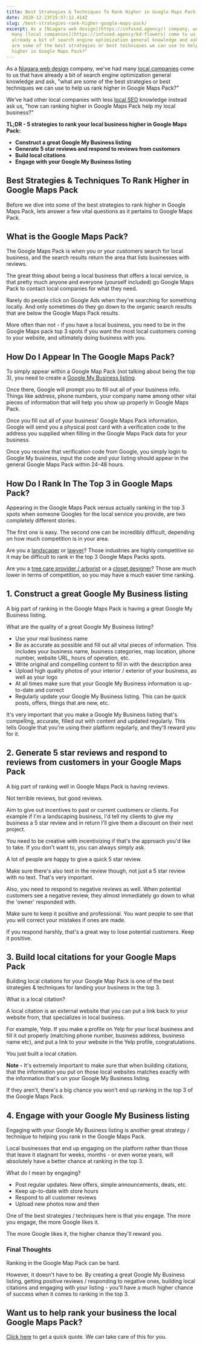 ```yaml
---
title: Best Strategies & Techniques To Rank Higher in Google Maps Pack
date: 2020-12-23T15:57:12.414Z
slug: /best-strategies-rank-higher-google-maps-pack/
excerpt: As a [Niagara web design](https://infused.agency/) company, we've had
  many [local companies](https://infused.agency/kd-flowers) come to us that have
  already a bit of search engine optimization general knowledge and ask, "what
  are some of the best strategies or best techniques we can use to help us rank
  higher in Google Maps Pack?"
---
```

As a [Niagara web design](https://infused.agency/) company, we've had many [local companies](https://infused.agency/kd-flowers) come to us that have already a bit of search engine optimization general knowledge and ask, "what are some of the best strategies or best techniques we can use to help us rank higher in Google Maps Pack?"

We've had other local companies with less [local SEO](https://infused.agency/seo) knowledge instead ask us, "how can ranking higher in Google Maps Pack help my local business?"

**TL;DR - 5 strategies to rank your local business higher in Google Maps Pack:**

* **Construct a great Google My Business listing**
* **Generate 5 star reviews and respond to reviews from customers**
* **Build local citations**
* **Engage with your Google My Business listing**

## Best Strategies & Techniques To Rank Higher in Google Maps Pack

Before we dive into some of the best strategies to rank higher in Google Maps Pack, lets answer a few vital questions as it pertains to Google Maps Pack.

## What is the Google Maps Pack?

The Google Maps Pack is when you or your customers search for local business, and the search results return the area that lists businesses with reviews.

The great thing about being a local business that offers a local service, is that pretty much anyone and everyone (yourself included) go Google Maps Pack to contact local companies for what they need.

Rarely do people click on Google Ads when they're searching for something locally. And only sometimes do they go down to the organic search results that are below the Google Maps Pack results.

More often than not - if you have a local business, you need to be in the Google Maps pack top 3 spots if you want the most local customers coming to your website, and ultimately doing business with you.

## How Do I Appear In The Google Maps Pack?

To simply appear within a Google Map Pack (not talking about being the top 3), you need to create a [Google My Business listing](https://www.google.com/business/).

Once there, Google will prompt you to fill out all of your business info. Things like address, phone numbers, your company name among other vital pieces of information that will help you show up properly in Google Maps Pack.

Once you fill out all of your business' Google Maps Pack information, Google will send you a physical post card with a verification code to the address you supplied when filling in the Google Maps Pack data for your business.

Once you receive that verification code from Google, you simply login to Google My business, input the code and your listing should appear in the general Google Maps Pack within 24-48 hours.

## How Do I Rank In The Top 3 in Google Maps Pack?

Appearing in the Google Maps Pack versus actually ranking in the top 3 spots when someone Googles for the local service you provide, are two completely different stories.

The first one is easy. The second one can be incredibly difficult, depending on how much competition is in your area.

Are you a [landscaper](https://infused.agency/seo-keywords-for-landscapers/) or [lawyer](https://infused.agency/seo-keywords-for-lawyers/)? Those industries are highly competitive so it may be difficult to rank in the top 3 Google Maps Packs spots.

Are you a [tree care provider / arborist](https://infused.agency/seo-keywords-for-tree-service-arborists/) or a [closet designer](https://infused.agency/seo-keywords-for-closet-designers)? Those are much lower in terms of competition, so you may have a much easier time ranking.

## 1. Construct a great Google My Business listing

A big part of ranking in the Google Maps Pack is having a great Google My Business listing.

What are the quality of a great Google My Business listing?

* Use your real business name
* Be as accurate as possible and fill out all vital pieces of information. This includes your business name, business categories, map location, phone number, website URL, hours of operation, etc.
* Write original and compelling content to fill in with the description area
* Upload high quality photos of your interior / exterior of your business, as well as your logo
* At all times make sure that your Google My Business information is up-to-date and correct
* Regularly update your Google My Business listing. This can be quick posts, offers, things that are new, etc.

It's very important that you make a Google My Business listing that's compelling, accurate, filled out with content and updated regularly. This tells Google that you're using their platform regularly, and they'll reward you for it.

## 2. Generate 5 star reviews and respond to reviews from customers in your Google Maps Pack

A big part of ranking well in Google Maps Pack is having reviews.

Not terrible reviews, but good reviews.

Aim to give out incentives to past or current customers or clients. For example if I'm a landscaping business, I'd tell my clients to give my business a 5 star review and in return I'll give them a discount on their next project.

You need to be creative with incentivizing if that's the approach you'd like to take. If you don't want to, you can always simply ask.

A lot of people are happy to give a quick 5 star review.

Make sure there's also text in the review though, not just a 5 star review with no text. That's very important.

Also, you need to respond to negative reviews as well. When potential customers see a negative review, they almost immediately go down to what the 'owner' responded with.

Make sure to keep it positive and professional. You want people to see that you will correct your mistakes if ones are made. 

If you respond harshly, that's a great way to lose potential customers. Keep it positive.

## 3. Build local citations for your Google Maps Pack

Building local citations for your Google Map Pack is one of the best strategies & techniques for landing your business in the top 3.

What is a local citation?

A local citation is an external website that you can put a link back to your website from, that specializes in local business.

For example, Yelp. If you make a profile on Yelp for your local business and fill it out properly (matching phone number, business address, business name etc), and put a link to your website in the Yelp profile, congratulations.

You just built a local citation.

**Note -** It's extremely important to make sure that when building citations, that the information you put on those local websites matches exactly with the information that's on your Google My Business listing.

If they aren't, there's a big chance you won't end up ranking in the top 3 of the Google Maps Pack. 

## 4. Engage with your Google My Business listing

Engaging with your Google My Business listing is another great strategy / technique to helping you rank in the Google Maps Pack.

Local businesses that end up engaging on the platform rather than those that leave it stagnant for weeks, months - or even worse years, will absolutely have a better chance at ranking in the top 3.

What do I mean by engaging?

* Post regular updates. New offers, simple announcements, deals, etc.
* Keep up-to-date with store hours
* Respond to all customer reviews
* Upload new photos now and then

One of the best strategies / techniques here is that you engage. The more you engage, the more Google likes it.

The more Google likes it, the higher chance they'll reward you.

### Final Thoughts

Ranking in the Google Map Pack can be hard.

However, it doesn't have to be. By creating a great Google My Business listing, getting positive reviews / responding to negative ones, building local citations and engaging with your listing - you'll have a much higher chance of success when it comes to ranking in the top 3.

## Want us to help rank your business the local Google Maps Pack?

[Click here](https://infused.agency/get-started) to get a quick quote. We can take care of this for you.